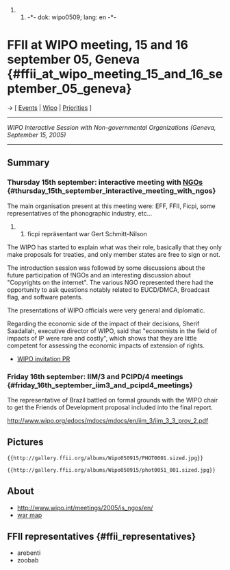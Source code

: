 1.  1.  -\*- dok: wipo0509; lang: en -\*-

# FFII at WIPO meeting, 15 and 16 september 05, Geneva {#ffii_at_wipo_meeting_15_and_16_september_05_geneva}

-\> \[ [ Events](SwpatpenmiEn "wikilink") \| [
Wipo](SwpatwipoEn "wikilink") \| [
Priorities](FfiiprojPriorEn "wikilink") \]

------------------------------------------------------------------------

*WIPO Interactive Session with Non-governmental Organizations (Geneva,
September 15, 2005)*

------------------------------------------------------------------------

## Summary

### Thursday 15th september: interactive meeting with [NGOs](NGOs "wikilink") {#thursday_15th_september_interactive_meeting_with_ngos}

The main organisation present at this meeting were: EFF, FFII, Ficpi,
some representatives of the phonographic industry, etc\...

1.  1.  ficpi repräsentant war Gert Schmitt-Nilson

The WIPO has started to explain what was their role, basically that they
only make proposals for treaties, and only member states are free to
sign or not.

The introduction session was followed by some discussions about the
future participation of !NGOs and an interesting discussion about
\"Copyrights on the internet\". The various NGO represented there had
the opportunity to ask questions notably related to EUCD/DMCA, Broadcast
flag, and software patents.

The presentations of WIPO officials were very general and diplomatic.

Regarding the economic side of the impact of their decisions, Sherif
Saadallah, executive director of WIPO, said that \"economists in the
field of impacts of IP were rare and costly\", which shows that they are
little competent for assessing the economic impacts of extension of
rights.

-   [WIPO invitation
    PR](http://www.wipo.int/edocs/prdocs/en/2005/wipo_pr_2005_413.html "wikilink")

### Friday 16th september: IIM/3 and PCIPD/4 meetings {#friday_16th_september_iim3_and_pcipd4_meetings}

The representative of Brazil battled on formal grounds with the WIPO
chair to get the Friends of Development proposal included into the final
report.

<http://www.wipo.org/edocs/mdocs/mdocs/en/iim_3/iim_3_3_prov_2.pdf>

## Pictures

```{=mediawiki}
{{http://gallery.ffii.org/albums/Wipo050915/PHOT0001.sized.jpg}}
```
```{=mediawiki}
{{http://gallery.ffii.org/albums/Wipo050915/phot0051_001.sized.jpg}}
```
## About

-   <http://www.wipo.int/meetings/2005/is_ngos/en/>
-   [war
    map](http://www.eff.org/IP/WIPO/dev_agenda/iim_table.php "wikilink")

## FFII representatives {#ffii_representatives}

-   arebenti
-   zoobab
